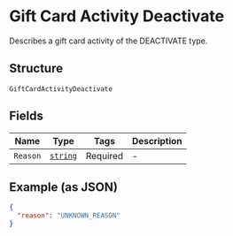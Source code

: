 
# Gift Card Activity Deactivate

Describes a gift card activity of the DEACTIVATE type.

## Structure

`GiftCardActivityDeactivate`

## Fields

| Name | Type | Tags | Description |
|  --- | --- | --- | --- |
| `Reason` | [`string`](../../doc/models/gift-card-activity-deactivate-reason.md) | Required | - |

## Example (as JSON)

```json
{
  "reason": "UNKNOWN_REASON"
}
```

